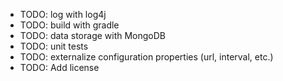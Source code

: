* TODO: log with log4j
* TODO: build with gradle
* TODO: data storage with MongoDB
* TODO: unit tests
* TODO: externalize configuration properties (url, interval, etc.)
* TODO: Add license
